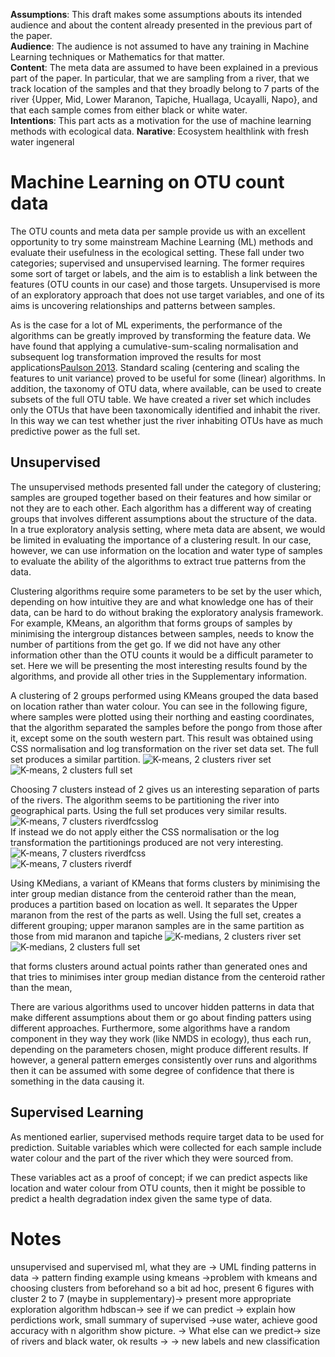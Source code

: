 **Assumptions**: This draft makes some assumptions abouts its intended audience and about the content already presented in the previous part of the paper.  
**Audience**: The audience is not assumed to have any training in Machine Learning techniques or Mathematics for that matter.  
**Content**: The meta data are assumed to have been explained in a previous part of the paper. In particular, that we are sampling from a river, that we track location of the samples and that they broadly belong to 7 parts of the river {Upper, Mid, Lower Maranon, Tapiche, Huallaga, Ucayalli, Napo}, and that each sample comes from either black or white water.   
**Intentions**: This part acts as a motivation for the use of machine learning methods with ecological data. 
**Narative**: Ecosystem healthlink with fresh water ingeneral
# Machine Learning on OTU count data
The OTU counts and meta data per sample provide us with an excellent opportunity to try some mainstream Machine Learning (ML) methods and evaluate their usefulness in the ecological setting. These fall under two categories; supervised and unsupervised learning. The former requires some sort of target or labels, and the aim is to establish a link between the features (OTU counts in our case) and those targets. Unsupervised is more of an exploratory approach that does not use target variables, and one of its aims is uncovering relationships and patterns between samples.

As is the case for a lot of ML experiments, the performance of the algorithms can be greatly improved by transforming the feature data. We have found that applying a cumulative-sum-scaling normalisation and subsequent log transformation improved the results for most applications[Paulson 2013](https://www.ncbi.nlm.nih.gov/pmc/articles/PMC4010126/). Standard scaling (centering and scaling the features to unit variance) proved to be useful for some (linear) algorithms. In addition, the taxonomy of OTU data, where available, can be used to create subsets of the full OTU table. We have created a river set which includes only the OTUs that have been taxonomically identified and inhabit the river. In this way we can test whether just the river inhabiting OTUs have as much predictive power as the full set.
## Unsupervised
The unsupervised methods presented fall under the category of clustering; samples are grouped together based on their features and how similar or not they are to each other. Each algorithm has a different way of creating groups that involves different assumptions about the structure of the data. In a true exploratory analysis setting, where meta data are absent, we would be limited in evaluating the importance of a clustering result. In our case, however, we can use information on the location and water type of samples to evaluate the ability of the algorithms to extract true patterns from the data. 

Clustering algorithms require some parameters to be set by the user which, depending on how intuitive they are and what knowledge one has of their data, can be hard to do without braking the exploratory analysis framework. For example, KMeans, an algorithm that forms groups of samples by minimising the intergroup distances between samples, needs to know the number of partitions from the get go. If we did not have any other information other than the OTU counts it would be a difficult parameter to set. Here we will be presenting the most interesting results found by the algorithms, and provide all other tries in the Supplementary information.

A clustering of 2 groups performed using KMeans grouped the data based on location rather than water colour. You can see in the following figure, where samples were plotted using their northing and easting coordinates, that the algorithm separated the samples before the pongo from those after it, except some on the south western part. This result was obtained using CSS normalisation and log transformation on the river set data set. The full set produces a similar partition.
![K-means, 2 clusters river set](images/kmeans2_css_log.png)  
![K-means, 2 clusters full set](kmeans2_full_css_log.png)

Choosing 7 clusters instead of 2 gives us an interesting separation of parts of the rivers. The algorithm seems to be partitioning the river into geographical parts. Using the full set produces very similar results. 
![K-means, 7 clusters riverdfcsslog](images/kmeans7_rivcsslog.png)   
If instead we do not apply either the CSS normalisation or the log transformation the partitionings produced are not very interesting.    
![K-means, 7 clusters riverdfcss](images/kmeans7_rivcss.png)   
![K-means, 7 clusters riverdf](images/kmeans7_riv.png)   

Using KMedians, a variant of KMeans that forms clusters by minimising the inter group median distance from the centeroid rather than the mean, produces a partition based on location as well. It separates the Upper maranon from the rest of the parts as well.  Using the full set, creates a different grouping; upper maranon samples are in the same  partition as those from mid maranon and tapiche
![K-medians, 2 clusters river set](images/kmedians_2_csslog.png)    
![K-medians, 2 clusters full set](images/kmedians_2_fullcsslog.png)  
  
that forms clusters around actual points rather than generated ones and that tries to minimises inter group median distance from the centeroid rather than the mean,

There are various algorithms used to uncover hidden patterns in data that make different assumptions about them or go about finding patters using different approaches. Furthermore, some algorithms have a random component in they way they work (like NMDS in ecology), thus each run, depending on the parameters chosen, might produce different results. If however, a general pattern emerges consistently over runs and algorithms then it can be assumed with some degree of confidence that there is something in the data causing it.


## Supervised Learning
As mentioned earlier, supervised methods require target data to be used for prediction. Suitable variables which were collected for each sample include water colour and the part of the river which they were sourced from. 




These variables act as a proof of concept; if we can predict aspects like location and water colour from OTU counts, then it might be possible to predict a health degradation index given the same type of data.
# Notes
unsupervised and supervised ml, what they are -> UML finding patterns in data -> pattern finding example using kmeans ->problem with kmeans and choosing clusters from beforehand so a bit ad hoc, present 6 figures with cluster 2 to 7 (maybe in supplementary)-> present more appropriate exploration algorithm hdbscan-> see if we can predict -> explain how perdictions work, small summary of supervised ->use water, achieve good accuracy with n algorithm show picture. -> What else can we predict-> size of rivers and black water, ok results -> -> new labels and new classification

